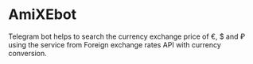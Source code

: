 # AmiXEbot
Telegram bot helps to search the currency exchange price of €, $ and ₽ using the service from Foreign exchange rates API with currency conversion. 
